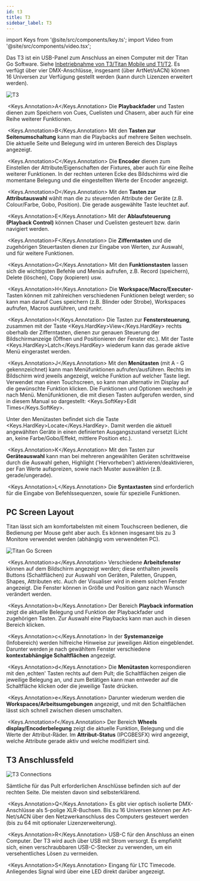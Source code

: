 ```yaml
---
id: t3
title: T3
sidebar_label: T3
---
```


import Keys from '@site/src/components/key.ts';
import Video from '@site/src/components/video.tsx';

Das T3 ist ein USB-Panel zum Anschluss an einen Computer mit der Titan Go Software. Siehe [Inbetriebnahme von T3/Titan Mobile und T1/T2](../titan-basics.md#inbetriebnahme-von-t3titan-mobile-und-t1t2). Es verfügt über vier DMX-Anschlüsse, insgesamt (über ArtNet/sACN) können 16 Universen zur Verfügung gestellt werden (kann durch Lizenzen erweitert werden).

![T3](/docs/images/T3-Main.png)



&nbsp;<Keys.Annotation>A</Keys.Annotation> Die **Playbackfader** und Tasten dienen zum Speichern von Cues, Cuelisten und Chasern, aber auch für eine Reihe weiterer Funktionen.



&nbsp;<Keys.Annotation>B</Keys.Annotation> Mit den **Tasten zur Seitenumschaltung** kann man die 
Playbacks auf mehrere Seiten wechseln. Die aktuelle Seite und Belegung wird im unteren Bereich des Displays angezeigt.



&nbsp;<Keys.Annotation>C</Keys.Annotation> Die **Encoder** dienen zum Einstellen der Attribute/Eigenschaften 
der Fixtures, aber auch für eine Reihe weiterer Funktionen. In der rechten unteren Ecke des Bildschirms wird 
die momentane Belegung und die eingestellten Werte der Encoder angezeigt.



&nbsp;<Keys.Annotation>D</Keys.Annotation> Mit den **Tasten zur Attributauswahl** wählt man die zu 
steuernden Attribute der Geräte (z.B. Colour/Farbe, Gobo, Position). Die gerade ausgewählte Taste leuchtet auf.



&nbsp;<Keys.Annotation>E</Keys.Annotation> Mit der **Ablaufsteuerung (Playback Control)** können Chaser und Cuelisten gesteuert bzw. darin navigiert werden.



&nbsp;<Keys.Annotation>F</Keys.Annotation> Die **Zifferntasten** und die zugehörigen Steuertasten dienen zur Eingabe von Werten, zur Auswahl, und für weitere Funktionen.



&nbsp;<Keys.Annotation>G</Keys.Annotation> Mit den **Funktionstasten** lassen sich die wichtigsten Befehle und Menüs aufrufen, z.B. Record (speichern), Delete (löschen), Copy (kopieren) usw.



&nbsp;<Keys.Annotation>H</Keys.Annotation> Die **Workspace/Macro/Executer**-Tasten können mit zahlreichen verschiedenen Funktionen belegt werden; so kann man darauf Cues speichern (z.B. Blinder oder Strobe), Workspaces aufrufen, Macros ausführen, und mehr.



&nbsp;<Keys.Annotation>I</Keys.Annotation> Die Tasten zur **Fenstersteuerung**, zusammen mit der Taste <Keys.HardKey>View</Keys.HardKey> rechts oberhalb der Zifferntasten, dienen zur genauen Steuerung der Bildschirmanzeige (Öffnen und Positionieren der Fenster etc.). Mit der Taste <Keys.HardKey>Latch</Keys.HardKey> wiederum kann das gerade aktive Menü eingerastet werden.



&nbsp;<Keys.Annotation>J</Keys.Annotation> Mit den **Menütasten** (mit A - G gekennzeichnet) kann man Menüfunktionen aufrufen/ausführen. 
Rechts im Bildschirm wird jeweils angezeigt, welche Funktion auf welcher Taste liegt. Verwendet man einen Touchscreen, so kann man alternativ im Display auf die gewünschte Funktion klicken. Die Funktionen und Optionen wechseln je nach Menü. Menüfunktionen, die mit diesen Tasten aufgerufen werden, sind in diesem Manual so dargestellt: <Keys.SoftKey>Edit Times</Keys.SoftKey>.

Unter den Menütasten befindet sich die Taste <Keys.HardKey>Locate</Keys.HardKey>. Damit werden die aktuell angewählten Geräte in einen definierten Ausgangszustand versetzt (Licht an, keine Farbe/Gobo/Effekt, mittlere Position etc.).


&nbsp;<Keys.Annotation>K</Keys.Annotation> Mit den Tasten zur **Geräteauswahl** kann man bei mehreren angewählten Geräten schrittweise durch die Auswahl gehen, Highlight ('Hervorheben') aktivieren/deaktivieren, per Fan Werte aufspreizen, sowie nach Muster auswählen (z.B. gerade/ungerade).

&nbsp;<Keys.Annotation>L</Keys.Annotation> Die **Syntaxtasten** sind erforderlich für die Eingabe von Befehlssequenzen, sowie für spezielle Funktionen.


## PC Screen Layout

Titan lässt sich am komfortabelsten mit einem Touchscreen bedienen, die Bedienung per Mouse geht aber auch. Es können insgesamt bis zu 3 Monitore verwendet werden (abhängig vom verwendeten PC).

![Titan Go Screen](/docs/images/T3-Screen.png)



&nbsp;<Keys.Annotation>a</Keys.Annotation> Verschiedene **Arbeitsfenster** können auf dem Bildschirm angezeigt werden; diese enthalten jeweils Buttons (Schaltflächen) zur Auswahl von Geräten, Paletten, Gruppen, Shapes, Attributen etc. Auch der Visualiser wird in einem solchen Fenster angezeigt. Die Fenster können in Größe und Position ganz nach Wunsch verändert werden.


&nbsp;<Keys.Annotation>b</Keys.Annotation> Der Bereich **Playback information** zeigt die aktuelle Belegung und Funktion der Playbackfader und zugehörigen Tasten. Zur Auswahl eine Playbacks kann man auch in diesen Bereich klicken.


&nbsp;<Keys.Annotation>c</Keys.Annotation> In der **Systemanzeige** (Infobereich) werden hilfreiche Hinweise zur jeweiligen Aktion eingeblendet. Darunter werden je nach gewähltem Fenster verschiedene **kontextabhängige Schaltflächen** angezeigt.


&nbsp;<Keys.Annotation>d</Keys.Annotation> Die **Menütasten** korrespondieren mit den ‚echten' Tasten rechts auf dem Pult; die Schaltflächen zeigen die jeweilige Belegung an, und zum Betätigen kann man entweder auf die Schaltfläche klicken oder die jeweilige Taste drücken.


&nbsp;<Keys.Annotation>e</Keys.Annotation> Darunter wiederum werden die **Workspaces/Arbeitsumgebungen** angezeigt, und mit den Schaltflächen lässt sich schnell zwischen diesen umschalten.


&nbsp;<Keys.Annotation>f</Keys.Annotation> Der Bereich **Wheels display/Encoderbelegung** zeigt die aktuelle Funktion, Belegung und die Werte der Attribut-Räder. Im **Attribut-Status** (IPCGBESFX) wird angezeigt, welche Attribute gerade aktiv und welche modifiziert sind.




## T3 Anschlussfeld

![T3 Connections](/docs/images/T3-Side.png)


Sämtliche für das Pult erforderlichen Anschlüsse befinden sich auf der rechten Seite. Die meisten davon sind selbsterklärend.


&nbsp;<Keys.Annotation>Q</Keys.Annotation> Es gibt vier optisch isolierte DMX-Anschlüsse als 5-polige XLR-Buchsen. Bis zu 16 Universen können per Art-Net/sACN über den Netzwerkanschluss des Computers gesteuert werden (bis zu 64 mit optionaler Lizenzerweiterung).


&nbsp;<Keys.Annotation>R</Keys.Annotation> USB-C für den Anschluss an einen Computer. Der T3 wird auch über USB mit Strom versorgt. Es empfiehlt sich, einen verschraubbaren USB-C-Stecker zu verwenden, um ein versehentliches Lösen zu vermeiden.


&nbsp;<Keys.Annotation>S</Keys.Annotation> Eingang für LTC Timecode. Anliegendes Signal wird über eine LED direkt darüber angezeigt.
